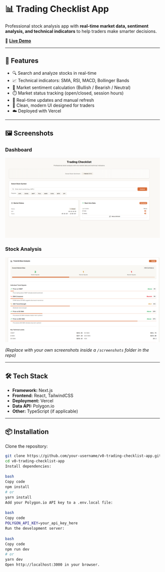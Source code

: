 # 📊 Trading Checklist App

Professional stock analysis app with **real-time market data, sentiment analysis, and technical indicators** to help traders make smarter decisions.  

🔗 **[Live Demo](https://tradingcheatcode.vercel.app/)**  

---

## 🚀 Features
- 🔍 Search and analyze stocks in real-time  
- 📈 Technical indicators: SMA, RSI, MACD, Bollinger Bands  
- 📰 Market sentiment calculation (Bullish / Bearish / Neutral)  
- ⏱️ Market status tracking (open/closed, session hours)  
- 🔄 Real-time updates and manual refresh  
- 🎨 Clean, modern UI designed for traders  
- ☁️ Deployed with Vercel  

---

## 🖼️ Screenshots

### Dashboard
![Trading Checklist Dashboard](./screenshots/dashboard.png)

### Stock Analysis
![Stock Analysis Example](./screenshots/analysis.png)


*(Replace with your own screenshots inside a `/screenshots` folder in the repo)*  

---

## 🛠️ Tech Stack
- **Framework:** Next.js  
- **Frontend:** React, TailwindCSS  
- **Deployment:** Vercel  
- **Data API:** Polygon.io  
- **Other:** TypeScript (if applicable)  

---

## 📦 Installation

Clone the repository:
```bash
git clone https://github.com/your-username/v0-trading-checklist-app.git
cd v0-trading-checklist-app
Install dependencies:

bash
Copy code
npm install
# or
yarn install
Add your Polygon.io API key to a .env.local file:

bash
Copy code
POLYGON_API_KEY=your_api_key_here
Run the development server:

bash
Copy code
npm run dev
# or
yarn dev
Open http://localhost:3000 in your browser.
